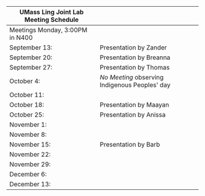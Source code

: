 | UMass Ling Joint Lab Meeting Schedule |                         |
|---------------------------------------|-------------------------|
| Meetings Monday, 3:00PM in N400       |                         |
| September 13:                         | Presentation by Zander  |
| September 20:                         | Presentation by Breanna |
| September 27:                         | Presentation by Thomas  |
| October 4:                            | *No Meeting* observing Indigenous Peoples' day|
| October 11:                           |                         |
| October 18:                           | Presentation by Maayan  |
| October 25:                           | Presentation by Anissa  |
| November 1:                           |                         |
| November 8:                           |                         |
| November 15:                          | Presentation by Barb    |
| November 22:                          |                         |
| November 29:                          |                         |
| December 6:                           |                         |
| December 13:                          |                         |
